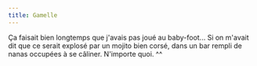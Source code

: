 ```yaml
---
title: Gamelle
---
```


Ça faisait bien longtemps que j'avais pas joué au baby-foot... Si on m'avait
dit que ce serait explosé par un mojito bien corsé, dans un bar rempli de
nanas occupées à se câliner. N'importe quoi. ^^

